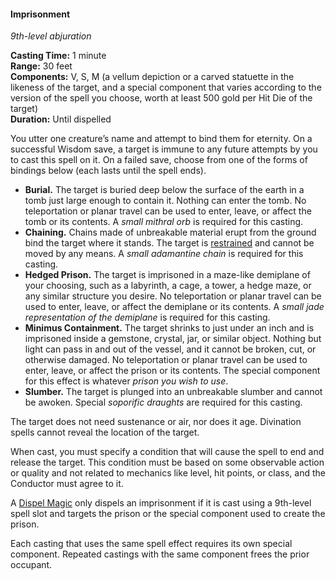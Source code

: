 #### Imprisonment
<!-- markdownlint-disable link-image-reference-definitions -->
[_metadata_:spell_name]:- "Imprisonment"
[_metadata_:spell_level]:- "9"
[_metadata_:spell_school]:- "abjuration"
[_metadata_:ritual]:- "false"
[_metadata_:casting_time_amount]:- "1"
[_metadata_:casting_time_unit]:- "minute"
[_metadata_:range]:- "30 feet"
[_metadata_:target]:- "one creature"
[_metadata_:components_verbal]:- "true"
[_metadata_:components_somatic]:- "true"
[_metadata_:components_material]:- "true"
[_metadata_:components_material_description]:- "a vellum depiction or a carved statuette in the likeness of the target, and a special component that varies according to the version of the spell you choose, worth at least 500 gold per Hit Die of the target"
[_metadata_:components_material_cost]:- "500 gp × number of hit dice"
[_metadata_:duration]:- "Until dispelled"
[_metadata_:concentration]:- "false"
[_metadata_:saving_throw]:- "Wisdom"
[_metadata_:saving_throw_success]:- "avoids_effect, special"
[_metadata_:compared_to_wotc_srd_5.1]:- "mechanics_different_wording_different"
[_metadata_:compared_to_a5e_srd]:- "mechanics_same_wording_different"
<!-- markdownlint-disable-next-line no-emphasis-as-heading -->
_9th-level abjuration_

**Casting Time:** 1 minute \
**Range:** 30 feet \
**Components:** V, S, M (a vellum depiction or a carved statuette in the likeness of the target, and a special component that varies according to the version of the spell you choose, worth at least 500 gold per Hit Die of the target) \
**Duration:** Until dispelled

You utter one creature’s name and attempt to bind them for eternity.
On a successful Wisdom save, a target is immune to any future attempts by you to cast this spell on it.
On a failed save, choose from one of the forms of bindings below (each lasts until the spell ends).

- **Burial.**
  The target is buried deep below the surface of the earth in a tomb just large enough to contain it.
  Nothing can enter the tomb.
  No teleportation or planar travel can be used to enter, leave, or affect the tomb or its contents.
  A _small mithral orb_ is required for this casting.
- **Chaining.**
  Chains made of unbreakable material erupt from the ground bind the target where it stands.
  The target is [restrained](#Conditions_restrained) and cannot be moved by any means.
  A _small adamantine chain_ is required for this casting.
- **Hedged Prison.**
  The target is imprisoned in a maze-like demiplane of your choosing, such as a labyrinth, a cage, a tower, a hedge maze, or any similar structure you desire.
  No teleportation or planar travel can be used to enter, leave, or affect the demiplane or its contents.
  A _small jade representation of the demiplane_ is required for this casting.
- **Minimus Containment.**
  The target shrinks to just under an inch and is imprisoned inside a gemstone, crystal, jar, or similar object.
  Nothing but light can pass in and out of the vessel, and it cannot be broken, cut, or otherwise damaged.
  No teleportation or planar travel can be used to enter, leave, or affect the prison or its contents.
  The special component for this effect is whatever _prison you wish to use_.
- **Slumber.**
  The target is plunged into an unbreakable slumber and cannot be awoken.
  Special _soporific draughts_ are required for this casting.

The target does not need sustenance or air, nor does it age.
Divination spells cannot reveal the location of the target.

When cast, you must specify a condition that will cause the spell to end and release the target.
This condition must be based on some observable action or quality and not related to mechanics like level, hit points, or class, and the Conductor must agree to it.

A [Dispel Magic](#Dispel_Magic_dispel_magic) only dispels an imprisonment if it is cast using a 9th-level spell slot and targets the prison or the special component used to create the prison.

Each casting that uses the same spell effect requires its own special component.
Repeated castings with the same component frees the prior occupant.
